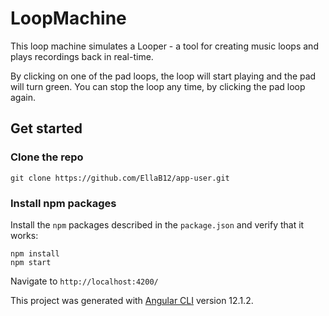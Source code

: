 # LoopMachine

This loop machine simulates a Looper - a tool for creating music loops and plays recordings back in real-time.

By clicking on one of the pad loops, the loop will start playing and the pad will turn green.
You can stop the loop any time, by clicking the pad loop again. 

## Get started

### Clone the repo

```shell
git clone https://github.com/EllaB12/app-user.git

```

### Install npm packages

Install the `npm` packages described in the `package.json` and verify that it works:

```shell
npm install
npm start
```

Navigate to `http://localhost:4200/`


This project was generated with [Angular CLI](https://github.com/angular/angular-cli) version 12.1.2.
